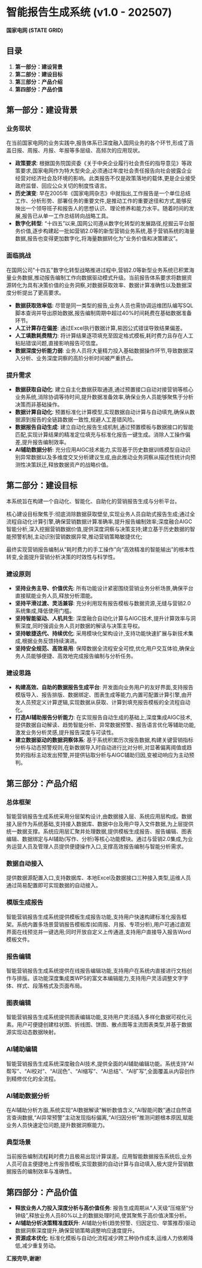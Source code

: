 # **智能报告生成系统 (v1.0 \- 202507\)**

**国家电网 (STATE GRID)**

## **目录**

1. **第一部分：建设背景**  
2. **第二部分：建设目标**  
3. **第三部分：产品介绍**  
4. **第四部分：产品价值**

## **第一部分：建设背景**

### **业务现状**

在当前国家电网的业务实践中,报告体系已深度融入国网业务的各个环节,形成了涵盖日报、周报、月报、年报等多层级、高频次的应用现状。

* **政策要求**: 根据国务院国资委《关于中央企业履行社会责任的指导意见》等政策要求,国家电网作为特大型央企,必须通过年度社会责任报告向社会披露企业经营对经济社会及环境的影响。此类报告不仅是政策落地的载体,更是企业接受政府监督、回应公众关切的制度性语言。  
* **历史演变**: 早在2005年《国家电网杂志》中就指出,工作报告是一个单位总结工作、分析形势、部署任务的重要文件,是推动工作的重要途径和方式,能够反映出一个领导班子和报告人的思想认识、理论修养和能力水平。随着时间的发展,报告已从单一工作总结转向战略工具。  
* **数字化转型**: “十四五”以来,国网公司遵从数字化转型的发展路径,挖掘云平台服务价值,逐步构建起一批如营销2.0等的新型营销业务系统,基于营销系统的海量数据,报告也变得更加数字化,将海量数据转化为“业务价值和决策建议”。

### **面临挑战**

在国网公司"十四五"数字化转型战略推进过程中,营销2.0等新型业务系统已积累海量业务数据,推动报告编制工作向数据驱动模式升级。当前报告体系要求将数据资源转化为具有决策价值的业务洞察,对数据获取效率、数据计算准确性以及数据深度分析提出了更高要求。

* **数据获取效率低**: 尽管是同一类型的报告,业务人员也需协调运维团队编写SQL脚本查询并导出原始数据,报告编制周期中超过40%时间耗费在基础数据准备环节。  
* **人工计算存在偏差**: 通过Excel执行数据计算,易因公式错误导致结果偏差。  
* **人工填数耗费精力**: 将计算结果逐项填充至固定格式模板,耗时费力且存在人工粘贴错误问题,直接影响报告可信度。  
* **数据深度分析能力弱**: 业务人员将大量精力投入基础数据操作环节,导致数据深入分析、业务深度洞察的高阶分析时间被严重挤占。

### **提升需求**

* **数据获取自动化**: 建立自主化数据获取通道,通过预置接口自动对接营销等核心业务系统,消除协调等待时间,提升数据准备效率,确保业务人员能够聚焦于分析决策而非基础操作。  
* **数据计算自动化**: 预置标准化计算模型,实现数据自动计算与自动填充,确保从数据源到报告的全链路数据一致性,规避人工差错风险。  
* **数据报告自动生成**: 建立自动化报告生成机制,通过预置模板与数据接口的智能匹配,实现计算结果的精准定位填充与标准化报告一键生成。消除人工操作偏差,提升报告编制效率。  
* **AI辅助数据分析**: 充分应用AIGC技术能力,实现基于历史数据训练模型自动识别异常数据以及多维度交叉分析建议生成,由此推动业务洞察从描述性统计向预测性决策跃迁,释放数据资产的战略价值。

## **第二部分：建设目标**

本系统旨在构建一个自动化、智能化、自助化的营销报告生成与分析平台。

核心建设目标聚焦于:彻底消除数据获取壁垒,实现业务人员自助式报告生成;通过全流程自动化计算引擎,确保营销数据计算准确率,提升报告编制效率;深度融合AIGC智能分析,深入挖掘营销数据价值,提供深度洞察与决策支持;建立基于历史数据的智能预警机制,主动识别营销数据异常,推动营销策略敏捷优化;

最终实现营销报告编制从“耗时费力的手工操作”向“高效精准的智能输出”的根本性转变,全面提升营销分析决策的时效性与科学性。

### **建设原则**

* **坚持业务主导、价值优先**: 所有功能设计紧密围绕营销业务分析场景,确保平台直接赋能业务人员,释放分析潜能。  
* **坚持平滑过渡、灵活兼容**: 充分利用现有报告模板与数据资源,无缝与营销2.0系统集成,降低使用门槛。  
* **坚持智能驱动、人机共生**: 深度融合自动化计算与AIGC技术,提升计算效率与洞察深度,同时强调业务人员对数据的解读与决策主导权。  
* **坚持敏捷迭代、持续优化**: 采用模块化架构设计,支持功能快速扩展与新技术集成,根据业务反馈持续演进。  
* **坚持安全规范、高效易用**: 保障数据全流程安全可控,优化用户交互体验,确保业务人员能够便捷、高效地完成报告编制与分析任务。

### **建设思路**

* **构建高效、自助的数据报告生成平台**: 开发面向业务用户的友好界面,支持报告模版导入、报告排版、数据绑定、图表生成等能力,内置可配置计算引擎,由开发人员预定义计算逻辑,实现数据从获取、计算到填充报告模板的全流程自动化。  
* **打造AI辅助报告分析能力**: 在实现报告自动生成的基础上,深度集成AIGC技术,提供数据自动解读、趋势智能分析、异常数据预警、报告语言优化等辅助功能,激发业务分析灵感,提升报告深度与可读性。  
* **建立数据驱动的数据洞察体系**: 基于系统积累历次报告数据,构建关键营销指标分析与动态预警规则,在新数据导入时自动进行比对分析,对显著偏离阈值或趋势的指标主动发出预警,并提供钻取分析与AIGC辅助归因,变被动响应为主动预判。

## **第三部分：产品介绍**

### **总体框架**

智能营销报告生成系统采用分层架构设计,由数据接入层、系统应用层构成。数据接入层作为系统基础,支持接入数据库、数据中台及用户导入文件数据,为上层提供统一数据支撑。系统应用层汇聚并处理数据,提供模板生成报告、报告编辑、图表编辑、数据绑定与AI辅助(写作、分析)等核心功能模块。通过与营销2.0集成,为业务运营人员及管理人员提供便捷操作入口,支撑高效报告编制与智能分析需求。

### **数据自动接入**

提供数据源配置入口,支持数据库、本地Excel及数据接口三种接入类型,运维人员通过简易配置即可实现数据的自动接入。

### **模版生成报告**

智能营销报告生成系统提供模板生成报告功能,支持用户快速构建标准化报告框架。系统内置多场景营销报告模板库(如周报、月报、专项分析),用户可通过直观界面在线预览并一键选用;同时开放自定义上传通道,支持用户直接导入报告Word模板文件。

### **报告编辑**

智能营销报告生成系统提供在线报告编辑功能,支持用户在系统内直接进行文档创作与排版。该功能深度集成类WPS的富文本编辑能力,支持用户灵活调整文字字体、样式、段落格式及页面布局。

### **图表编辑**

智能营销报告生成系统提供图表编辑功能,支持用户灵活插入多样化数据可视化元素。用户可便捷创建柱状图、折线图、饼图、散点图等主流图表类型,并基于数据源实现动态数据映射。

### **AI辅助编辑**

智能营销报告生成系统深度融合AI技术,提供全面的AI辅助编辑功能。系统支持“AI帮写”、“AI校对”、“AI润色”、“AI缩写”、“AI总结”、“AI扩写”,全面覆盖从内容创作到精修优化的全流程。

### **AI辅助数据分析**

在AI辅助分析方面,系统实现“AI数据解读”解析数值含义,“AI智能问数”通过自然语言查询数据,“AI异常预警”主动发现指标偏离,“AI归因分析”推测问题根本原因,赋能业务人员快速定位问题,提升数据洞察能力。

### **典型场景**

当前报告编制流程耗时费力且极易出现计算误差。应用智能数据报告系统后,业务人员可自主便捷地上传报告模板,实现数据的自动计算与自动填入,极大提升营销数据报告的编制效率与准确性。

## **第四部分：产品价值**

* **释放业务人力投入深度分析与高价值任务**: 报告生成周期从“人天级”压缩至“分钟级”,释放业务人员80%以上的数据处理时间,使其聚焦于高价值决策分析。  
* **AI辅助分析决策精准度跃升**: AI辅助分析(趋势预警、归因定位、举策推荐)驱动数据洞察深度提升,确保营销策略调整响应速度提升。  
* **资源成本优化**: 标准化模板与自动化流程减少跨工种协作成本,运维人力依赖降低,减少重复劳动。

**汇报完毕,谢谢\!**